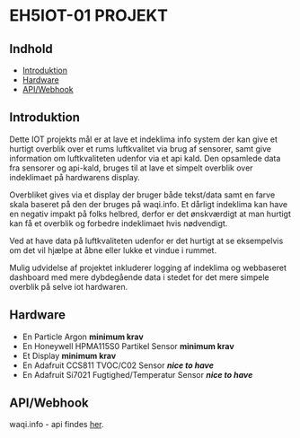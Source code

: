 # EH5IOT-01 PROJEKT
## Indhold
* [Introduktion](#Introduktion)
* [Hardware](#Hardware)
* [API/Webhook](#API/Webhook)

## Introduktion
Dette IOT projekts mål er at lave et indeklima info system der kan give et hurtigt overblik over et rums luftkvalitet via brug af sensorer, samt give information om luftkvaliteten udenfor via et api kald. Den opsamlede data fra sensorer og api-kald, bruges til at lave et simpelt overblik over indeklimaet på hardwarens display.

Overbliket gives via et display der bruger både tekst/data samt en farve skala baseret på den der bruges på waqi.info. 
Et dårligt indeklima kan have en negativ impakt på folks helbred, derfor er det ønskværdigt at man hurtigt kan få et overblik og forbedre indeklimaet hvis nødvendigt. 

Ved at have data på luftkvaliteten udenfor er det hurtigt at se eksempelvis om det vil hjælpe at åbne eller lukke et vindue i rummet.

Mulig udvidelse af projektet inkluderer logging af indeklima og webbaseret dashboard med mere dybdegående data i stedet for det mere simpele overblik på selve iot hardwaren.

## Hardware
* En Particle Argon **minimum krav**
* En Honeywell HPMA115S0 Partikel Sensor **minimum krav**
* Et Display **minimum krav**
* En Adafruit CCS811 TVOC/C02 Sensor ***nice to have***
* En Adafruit Si7021 Fugtighed/Temperatur Sensor ***nice to have***

## API/Webhook
waqi.info - api findes [her](https://aqicn.org/api/).